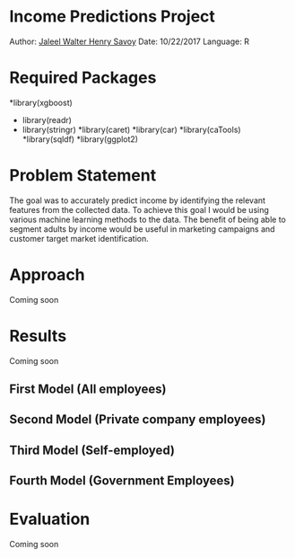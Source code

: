# Income Predictions Project
Author:   [Jaleel Walter Henry Savoy](mailto:jaleelwsavoy@outlook.com)
Date:     10/22/2017
Language: R

# Required Packages
*library(xgboost)
* library(readr)
* library(stringr)
*library(caret)
*library(car)
*library(caTools)
*library(sqldf)
*library(ggplot2)

# Problem Statement
The goal was to accurately predict income by identifying the relevant features from the collected data. To achieve this goal I would be using various machine learning methods to the data. The benefit of being able to segment adults by income would be useful in marketing campaigns and customer target market identification. 

# Approach
Coming soon

# Results
Coming soon
## First Model (All employees)
## Second Model (Private company employees)
## Third Model (Self-employed)
## Fourth Model (Government Employees)

# Evaluation
Coming soon
